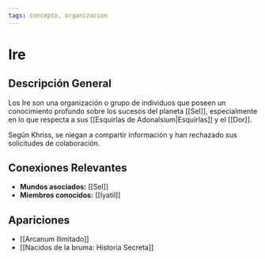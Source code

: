 ```yaml
---
tags: concepto, organizacion
---
```


# Ire

## Descripción General
Los Ire son una organización o grupo de individuos que poseen un conocimiento profundo sobre los sucesos del planeta [[Sel]], especialmente en lo que respecta a sus [[Esquirlas de Adonalsium|Esquirlas]] y el [[Dor]].

Según Khriss, se niegan a compartir información y han rechazado sus solicitudes de colaboración.

## Conexiones Relevantes
* **Mundos asociados:** [[Sel]]
* **Miembros conocidos:** [[Iyatil]]

## Apariciones
* [[Arcanum Ilimitado]]
* [[Nacidos de la bruma: Historia Secreta]]
